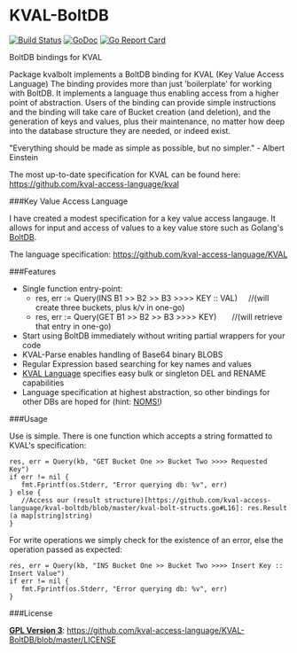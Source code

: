 # KVAL-BoltDB

[![Build Status](https://travis-ci.org/kval-access-language/kval-boltdb.svg?branch=master)](https://travis-ci.org/kval-access-language/kval-boltdb)
[![GoDoc](https://godoc.org/github.com/kval-access-language/kval-boltdb?status.svg)](https://godoc.org/github.com/kval-access-language/kval-boltdb)
[![Go Report Card](https://goreportcard.com/badge/github.com/kval-access-language/kval-boltdb)](https://goreportcard.com/report/github.com/kval-access-language/kval-boltdb)

BoltDB bindings for KVAL

Package kvalbolt implements a BoltDB binding for KVAL (Key Value Access Language)
The binding provides more than just 'boilerplate' for working with BoltDB. It
implements a language thus enabling access from a higher point of abstraction.
Users of the binding can provide simple instructions and the binding will take
care of Bucket creation (and deletion), and the generation of keys and values,
plus their maintenance, no matter how deep into the database structure they
are needed, or indeed exist.

"Everything should be made as simple as possible, but no simpler." - Albert Einstein

The most up-to-date specification for KVAL can be found here:
https://github.com/kval-access-language/kval

###Key Value Access Language

I have created a modest specification for a key value access langauge. 
It allows for input and access of values to a key value store such as Golang's
[BoltDB](https://github.com/boltdb/). 

The language specification: https://github.com/kval-access-language/KVAL 

###Features 

* Single function entry-point:
    * res, err := Query(INS B1 >> B2 >> B3 >>>> KEY :: VAL) &nbsp; &nbsp; //(will create three buckets, plus k/v in one-go)
    * res, err := Query(GET B1 >> B2 >> B3 >>>> KEY) &nbsp; &nbsp; &nbsp; //(will retrieve that entry in one-go)
* Start using BoltDB immediately without writing partial wrappers for your code
* KVAL-Parse enables handling of Base64 binary BLOBS
* Regular Expression based searching for key names and values
* [KVAL Language](https://github.com/kval-access-language/KVAL) specifies easy bulk or singleton DEL and RENAME capabilities
* Language specification at highest abstraction, so other bindings for other DBs are hoped for (hint: [NOMS!](https://github.com/attic-labs/noms)) 

###Usage

Use is simple. There is one function which accepts a string formatted to KVAL's
specification:

    res, err = Query(kb, "GET Bucket One >> Bucket Two >>>> Requested Key")
    if err != nil {
       fmt.Fprintf(os.Stderr, "Error querying db: %v", err)
    } else {
       //Access our (result structure)[https://github.com/kval-access-language/kval-boltdb/blob/master/kval-bolt-structs.go#L16]: res.Result (a map[string]string)
    } 

For write operations we simply check for the existence of an error, else the
operation passed as expected: 

    res, err = Query(kb, "INS Bucket One >> Bucket Two >>>> Insert Key :: Insert Value")
    if err != nil {
       fmt.Fprintf(os.Stderr, "Error querying db: %v", err)
    }

###License

**[GPL Version 3](http://choosealicense.com/licenses/gpl-3.0/)**: https://github.com/kval-access-language/KVAL-BoltDB/blob/master/LICENSE
